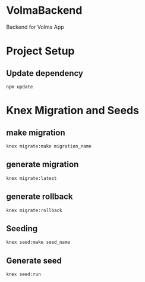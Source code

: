 # VolmaBackend
Backend for Volma App

# Project Setup
## Update dependency
`npm update`

# Knex Migration and Seeds
## make migration
`knex migrate:make migration_name`

## generate migration
`knex migrate:latest`

## generate rollback
`knex migrate:rollback`

## Seeding
`knex seed:make seed_name`

## Generate seed
`knex seed:run `
